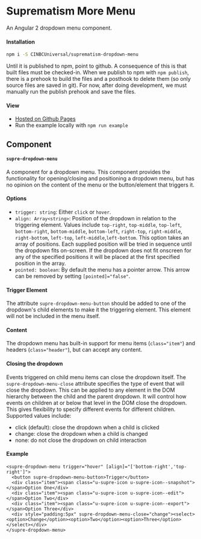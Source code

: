 # Suprematism More Menu

An Angular 2 dropdown menu component.


#### Installation
```bash
npm i -S CINBCUniversal/suprematism-dropdown-menu
```
Until it is published to npm, point to github. A consequence of this is that
built files must be checked-in. When we publish to npm with `npm publish`,
there is a prehook to build the files and a posthook to delete them
(so only source files are saved in git). For now, after doing development,
we must manually run the publish prehook and save the files.


#### View
- [Hosted on Github Pages](https://cinbcuniversal.github.io/suprematism-dropdown-menu/)
- Run the example locally with `npm run example`


## Component

#### `supre-dropdown-menu`
A component for a dropdown menu.  This component provides the functionality for opening/closing and positioning a dropdown menu, but has no opinion on the content of the menu or the button/element that triggers it.


#### Options
- `trigger: string`: Either `click` or `hover`.  
- `align: Array<string>`: Position of the dropdown in relation to the triggering element.
Values include `top-right`, `top-middle`, `top-left`, `bottom-right`, `bottom-middle`, `bottom-left`, `right-top`, `right-middle`, `right-bottom`, `left-top`, `left-middle`,`left-bottom`. This option takes an array of positions.  Each supplied position will be tried in sequence until the dropdown fits on-screen.  If the dropdown does not fit onscreen for any of the specified positions it will be placed at the first specified position in the array.
- `pointed: boolean`: By default the menu has a pointer arrow.  This arrow can be removed by setting `[pointed]="false"`.

#### Trigger Element
The attribute `supre-dropdown-menu-button` should be added to one of the dropdown's child elements to make it the triggering element.  This element will not be included in the menu itself.

#### Content
The dropdown menu has built-in support for menu items (`class="item"`) and headers (`class="header"`), but can accept any content.

#### Closing the dropdown
Events triggered on child menu items can close the dropdown itself.  The `supre-dropdown-menu-close` attribute  specifies the type of event that will close the dropdown.  This can be applied to any element in the DOM hierarchy between the child and the parent dropdown.  It will control how events on children at or below that level in the DOM close the dropdown.  This gives flexibility to specify different events for different children.  
Supported values include:

- click (default): close the dropdown when a child is clicked
- change: close the dropdown when a child is changed
- none: do not close the dropdown on child interaction

#### Example
```
<supre-dropdown-menu trigger="hover" [align]="['bottom-right','top-right']">
  <button supre-dropdown-menu-button>Trigger</button>
  <div class="item"><span class="u-supre-icon u-supre-icon--snapshot"></span>Option One</div>
  <div class="item"><span class="u-supre-icon u-supre-icon--edit"></span>Option Two</div>
  <div class="item"><span class="u-supre-icon u-supre-icon--export"></span>Option Three</div>
  <div style="padding:5px" supre-dropdown-menu-close="change"><select><option>Change</option><option>Two</option><option>Three</option></select></div>
</supre-dropdown-menu>
```
